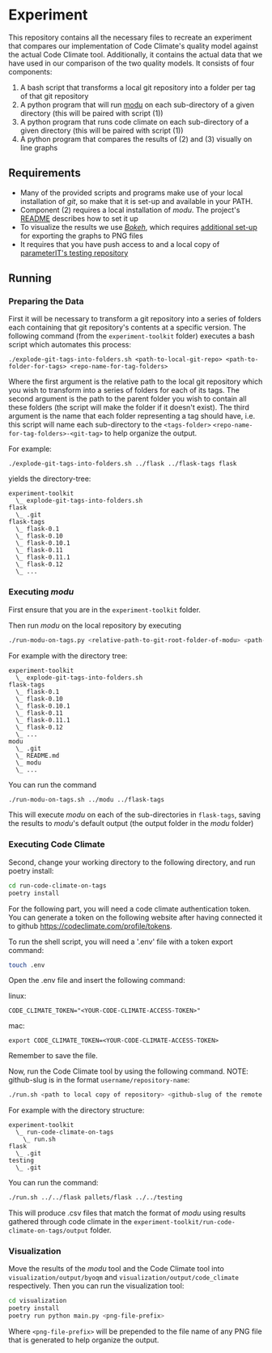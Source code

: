# Experiment

This repository contains all the necessary files to recreate an experiment that compares our implementation of Code Climate's quality model against the actual Code Climate tool.
Additionally, it contains the actual data that we have used in our comparison of the two quality models.
It consists of four components:

1. A bash script that transforms a local git repository into a folder per tag of that git repository
2. A python program that will run [modu](https://github.com/parameterIT/tool/) on each sub-directory of a given directory (this will be paired with script (1))
3. A python program that runs code climate on each sub-directory of a given directory (this will be paired with script (1))
4. A python program that compares the results of (2) and (3) visually on line graphs

## Requirements

- Many of the provided scripts and programs make use of your local installation of _git_, so make that it is set-up and available in your PATH.
- Component (2) requires a local installation of _modu_. The project's [README](https://github.com/parameterIT/tool/blob/main/README.md) describes how to set it up
- To visualize the results we use [_Bokeh_](https://docs.bokeh.org/en/latest/index.html), which requires [additional set-up](https://docs.bokeh.org/en/latest/docs/user_guide/output/export.html) for exporting the graphs to PNG files
- It requires that you have push access to and a local copy of [parameterIT's testing repository](https://github.com/parameterIT/testing)

## Running

### Preparing the Data

First it will be necessary to transform a git repository into a series of folders each containing that git repository's contents at a specific version.
The following command (from the `experiment-toolkit` folder) executes a bash script which automates this process:

```shell
./explode-git-tags-into-folders.sh <path-to-local-git-repo> <path-to-folder-for-tags> <repo-name-for-tag-folders>
```

Where the first argument is the relative path to the local git repository which you wish to transform into a series of folders for each of its tags.
The second argument is the path to the parent folder you wish to contain all these folders (the script will make the folder if it doesn't exist).
The third argument is the name that each folder representing a tag should have, i.e. this script will name each sub-directory to the `<tags-folder>` `<repo-name-for-tag-folders>-<git-tag>` to help organize the output.


For example:

```shell
./explode-git-tags-into-folders.sh ../flask ../flask-tags flask
```

yields the directory-tree:
```
experiment-toolkit
  \_ explode-git-tags-into-folders.sh
flask
  \_ .git
flask-tags
  \_ flask-0.1
  \_ flask-0.10
  \_ flask-0.10.1
  \_ flask-0.11
  \_ flask-0.11.1
  \_ flask-0.12
  \_ ...
```

### Executing _modu_

First ensure that you are in the `experiment-toolkit` folder.

Then run _modu_ on the local repository by executing

```sh
./run-modu-on-tags.py <relative-path-to-git-root-folder-of-modu> <path-to-folder-containing-tags>
```

For example with the directory tree:
```
experiment-toolkit
  \_ explode-git-tags-into-folders.sh
flask-tags
  \_ flask-0.1
  \_ flask-0.10
  \_ flask-0.10.1
  \_ flask-0.11
  \_ flask-0.11.1
  \_ flask-0.12
  \_ ...
modu
  \_ .git
  \_ README.md
  \_ modu
  \_ ...
```

You can run the command

```sh
./run-modu-on-tags.sh ../modu ../flask-tags
```

This will execute _modu_ on each of the sub-directories in `flask-tags`, saving the results to _modu_'s default output (the output folder in the _modu_ folder)

### Executing Code Climate

Second, change your working directory to the following directory, and run poetry install:
```.sh
cd run-code-climate-on-tags
poetry install
```
For the following part, you will need a code climate authentication token. You can generate a token on the following website after having connected it to github https://codeclimate.com/profile/tokens.

To run the shell script, you will need a '.env' file with a token export command:
```sh
touch .env
```

Open the .env file and insert the following command:

linux:
```
CODE_CLIMATE_TOKEN="<YOUR-CODE-CLIMATE-ACCESS-TOKEN>"
```
mac:
```
export CODE_CLIMATE_TOKEN=<YOUR-CODE-CLIMATE-ACCESS-TOKEN>
```

Remember to save the file.

Now, run the Code Climate tool by using the following command. NOTE: github-slug is in the format `username/repository-name`:

```sh
./run.sh <path to local copy of repository> <github-slug of the remote of the repo> <path to testing repository>
```

For example with the directory structure:
```
experiment-toolkit
  \_ run-code-climate-on-tags
    \_ run.sh
flask
  \_ .git
testing
  \_ .git
```

You can run the command:
```sh
./run.sh ../../flask pallets/flask ../../testing
```

This will produce .csv files that match the format of _modu_ using results gathered through code climate in the `experiment-toolkit/run-code-climate-on-tags/output` folder.

### Visualization

Move the results of the _modu_ tool and the Code Climate tool into `visualization/output/byoqm` and `visualization/output/code_climate` respectively.
Then you can run the visualization tool:

```sh
cd visualization
poetry install
poetry run python main.py <png-file-prefix>
```

Where `<png-file-prefix>` will be prepended to the file name of any PNG file that is generated to help organize the output.
